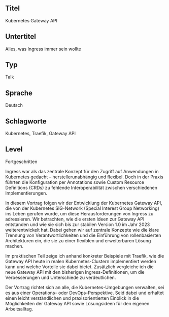 ## Titel
Kubernetes Gateway API

## Untertitel
Alles, was Ingress immer sein wollte

## Typ
Talk

## Sprache
Deutsch

## Schlagworte
Kubernetes, Traefik, Gateway API

## Level
Fortgeschritten

Ingress war als das zentrale Konzept für den Zugriff auf Anwendungen in Kubernetes gedacht – herstellerunabhängig und flexibel. Doch in der Praxis führten die Konfiguration per Annotations sowie Custom Resource Definitions (CRDs) zu fehlende Interoperabilität zwischen verschiedenen Implementierungen.

In diesem Vortrag folgen wir der Entwicklung der Kubernetes Gateway API, die von der Kubernetes SIG-Network (Special Interest Group Networking) ins Leben gerufen wurde, um diese Herausforderungen von Ingress zu adressieren. Wir betrachten, wie die ersten Ideen zur Gateway API entstanden und wie sie sich bis zur stabilen Version 1.0 im Jahr 2023 weiterentwickelt hat. Dabei gehen wir auf zentrale Konzepte wie die klare Trennung von Verantwortlichkeiten und die Einführung von rollenbasierten Architekturen ein, die sie zu einer flexiblen und erweiterbaren Lösung machen.

Im praktischen Teil zeige ich anhand konkreter Beispiele mit Traefik, wie die Gateway API heute in realen Kubernetes-Clustern implementiert werden kann und welche Vorteile sie dabei bietet. Zusätzlich vergleiche ich die neue Gateway API mit den bisherigen Ingress-Definitionen, um die Verbesserungen und Unterschiede zu verdeutlichen.

Der Vortrag richtet sich an alle, die Kubernetes-Umgebungen verwalten, sei es aus einer Operations- oder DevOps-Perspektive. Seid dabei und erhaltet einen leicht verständlichen und praxisorientierten Einblick in die Möglichkeiten der Gateway API sowie Lösungsideen für den eigenen Arbeitsalltag.